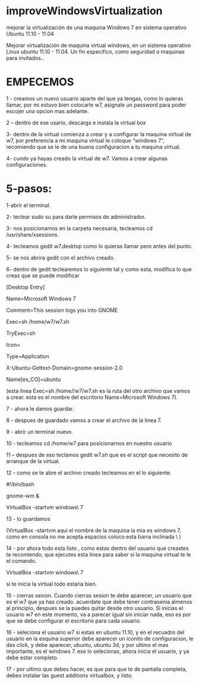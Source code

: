 # improveWindowsVirtualization
mejorar la virtualización de una maquina Windows 7 en sistema operativo Ubuntu  11.10 - 11.04

Mejorar virtualización de maquina virtual windows, en un sistema operativo Linux ubuntu 11.10 - 11.04.
Un fin especifico, como seguridad o maquinas para invitados..

# EMPECEMOS
1 - creamos un nuevo usuario aparte del que ya tengas, como lo quieras llamar, por mi estuvo bien
colocarle w7, asignale un password para poder escojer una opcion mas adelante.

2 – dentro de ese usario, descarga e instala la virtual box

3- dentro de la virtual comienza a crear y a configurar la maquina virtual de w7, por preferencia a mi
maquina virtual le coloque “windows 7”, recomiendo que se le de una buena configuracion a tu
maquina virtual.

4- cundo ya hayas creado la virtual de w7. Vamos a crear algunas configuraciones.

# 5-pasos:
1-abrir el terminal.

2- teclear sudo su para darle permisos de administrador.

3- nos posicionamos en la carpeta necesaria, tecleamos cd /usr/share/xsessions.

4- tecleamos gedit w7.desktop como lo quieras llamar pero antes del punto.

5- se nos abrira gedit con el archivo creado.

6- dentro de gedit teclearemos lo siguiente tal y como esta, modifica lo que creas que se puede
modificar

[Desktop Entry]

Name=Microsoft Windows 7

Comment=This session logs you into GNOME

Exec=sh /home/w7/w7.sh

TryExec=sh

Icon=

Type=Application

X-Ubuntu-Gettext-Domain=gnome-session-2.0

Name[es_CO]=ubuntu

(esta linea Exec=sh /home//w7/w7.sh es la ruta del otro archivo que vamos a crear. esta es el nombre del escritorio Name=Microsoft Windows 7).

7 - ahora le damos guardar.

8 - despues de guardado vamos a crear el archivo de la linea 7.

9 - abrir un terminal nuevo.

10 - tecleamos cd /home/w7 para posicionarnos en nuestro usuario

11 – despues de eso teclamos gedit w7.sh que es el script que necesito de arranque de la virtual.

12 - como se te abre el archivo creado tecleamos en el lo siguiente.

#!/bin/bash

gnome-wm &

VirtualBox -startvm windows\ 7

13 - lo guardamos

(VirtualBox -startvm aqui el nombre de la maquina la mia es windows 7, como en consola no me acepta espacios coloco esta barra inclinada \ )

14 - por ahora todo esta listo , como estas dentro del usuario que creastes te recomiendo, que ejecutes esta linea para saber si la maquina virtual te le el comando.

VirtualBox -startvm windows\ 7

si te inicia la virtual todo estaria bien.

15 - cierras sesion. Cuando cierras sesion te debe aparecer, un usuario que es el w7 que ya has creado. acuerdate
que debe tener contrasenia almenos al principio, despues se la puedes quitar desde otro usuario.
Si inicias el usuario w7 en este momento, va a parecer igual sin iniciar nada, eso es por que se debe
configurar el escritorio para cada usuario.

16 - seleciona el usuario w7 si estas en ubuntu 11.10, y en el recuadro del usuario en la esquina superior
debe aparecer un iconito de configuracion, le das click, y debe aparecer, ubuntu, ubuntu 3d, y por
ultimo el mas importante, es el windows 7. ese lo selecionas, ahora inicia el usuario, y ya debe estar
completo.

17 - por ultimo que debes hacer, es que para que te de pantalla completa, debes instalar las guest additions virtualbox, y listo.
